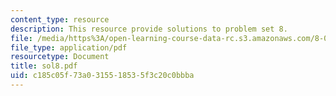 ```yaml
---
content_type: resource
description: This resource provide solutions to problem set 8.
file: /media/https%3A/open-learning-course-data-rc.s3.amazonaws.com/8-01x-physics-i-classical-mechanics-with-an-experimental-focus-fall-2002/c185c05f73a0315518535f3c20c0bbba_sol8.pdf
file_type: application/pdf
resourcetype: Document
title: sol8.pdf
uid: c185c05f-73a0-3155-1853-5f3c20c0bbba
---
```

